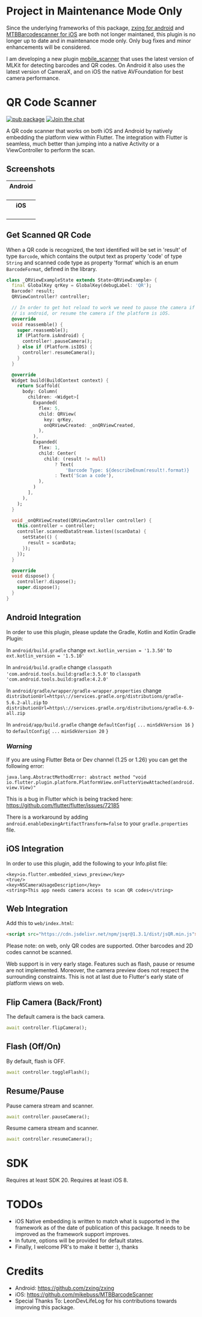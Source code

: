 # Project in Maintenance Mode Only

Since the underlying frameworks of this package, [zxing for android](https://github.com/zxing/zxing) and [MTBBarcodescanner for iOS](https://github.com/mikebuss/MTBBarcodeScanner) are both not longer maintaned, this plugin is no longer up to date and in maintenance mode only. Only bug fixes and minor enhancements will be considered.

I am developing a new plugin [mobile_scanner](https://pub.dev/packages/mobile_scanner) that uses the latest version of MLKit for detecting barcodes and QR codes. On Android it also uses the latest version of CameraX, and on iOS the native AVFoundation for best camera performance.

# QR Code Scanner

[![pub package](https://img.shields.io/pub/v/qr_code_scanner?include_prereleases)](https://pub.dartlang.org/packages/qr_code_scanner)
[![Join the chat](https://img.shields.io/discord/829004904600961054)](https://discord.gg/aZujk84f6V)

A QR code scanner that works on both iOS and Android by natively embedding the platform view within Flutter. The integration with Flutter is seamless, much better than jumping into a native Activity or a ViewController to perform the scan.

## Screenshots

<table>
<tr>
<th colspan="2">
Android
</th>
</tr>

<tr>
<td>
<p align="center">
</p>
</td>
<td>
<p align="center">
</p>
</td>
</tr>

<tr>
<th colspan="2">
iOS
</th>
</tr>

<tr>
<td>
<p align="center">
</p>
</td>
<td>
<p align="center">
</p>
</td>
</tr>

</table>

## Get Scanned QR Code

When a QR code is recognized, the text identified will be set in 'result' of type `Barcode`, which contains the output text as property 'code' of type `String` and scanned code type as property 'format' which is an enum `BarcodeFormat`, defined in the library.

```dart
class _QRViewExampleState extends State<QRViewExample> {
  final GlobalKey qrKey = GlobalKey(debugLabel: 'QR');
  Barcode? result;
  QRViewController? controller;

  // In order to get hot reload to work we need to pause the camera if the platform
  // is android, or resume the camera if the platform is iOS.
  @override
  void reassemble() {
    super.reassemble();
    if (Platform.isAndroid) {
      controller!.pauseCamera();
    } else if (Platform.isIOS) {
      controller!.resumeCamera();
    }
  }

  @override
  Widget build(BuildContext context) {
    return Scaffold(
      body: Column(
        children: <Widget>[
          Expanded(
            flex: 5,
            child: QRView(
              key: qrKey,
              onQRViewCreated: _onQRViewCreated,
            ),
          ),
          Expanded(
            flex: 1,
            child: Center(
              child: (result != null)
                  ? Text(
                      'Barcode Type: ${describeEnum(result!.format)}   Data: ${result!.code}')
                  : Text('Scan a code'),
            ),
          )
        ],
      ),
    );
  }

  void _onQRViewCreated(QRViewController controller) {
    this.controller = controller;
    controller.scannedDataStream.listen((scanData) {
      setState(() {
        result = scanData;
      });
    });
  }

  @override
  void dispose() {
    controller?.dispose();
    super.dispose();
  }
}

```

## Android Integration

In order to use this plugin, please update the Gradle, Kotlin and Kotlin Gradle Plugin:

In `android/build.gradle` change `ext.kotlin_version = '1.3.50'` to `ext.kotlin_version = '1.5.10'`

In `android/build.gradle` change `classpath 'com.android.tools.build:gradle:3.5.0'` to `classpath 'com.android.tools.build:gradle:4.2.0'`

In `android/gradle/wrapper/gradle-wrapper.properties` change `distributionUrl=https\://services.gradle.org/distributions/gradle-5.6.2-all.zip` to `distributionUrl=https\://services.gradle.org/distributions/gradle-6.9-all.zip`

In `android/app/build.gradle` change
`defaultConfig{`
`...`
`minSdkVersion 16`
`}` to
`defaultConfig{`
`...`
`minSdkVersion 20`
`}`

### _Warning_

If you are using Flutter Beta or Dev channel (1.25 or 1.26) you can get the following error:

`java.lang.AbstractMethodError: abstract method "void io.flutter.plugin.platform.PlatformView.onFlutterViewAttached(android.view.View)"`

This is a bug in Flutter which is being tracked here: https://github.com/flutter/flutter/issues/72185

There is a workaround by adding `android.enableDexingArtifactTransform=false` to your `gradle.properties` file.

## iOS Integration

In order to use this plugin, add the following to your Info.plist file:

```
<key>io.flutter.embedded_views_preview</key>
<true/>
<key>NSCameraUsageDescription</key>
<string>This app needs camera access to scan QR codes</string>
```

## Web Integration

Add this to `web/index.html`:

```html
<script src="https://cdn.jsdelivr.net/npm/jsqr@1.3.1/dist/jsQR.min.js"></script>
```

Please note: on web, only QR codes are supported. Other barcodes and 2D codes cannot be scanned.

Web support is in very early stage. Features such as flash, pause or resume are not implemented. Moreover, the camera
preview does not respect the surrounding constraints. This is not at last due to Flutter's early state of platform views
on web.

## Flip Camera (Back/Front)

The default camera is the back camera.

```dart
await controller.flipCamera();
```

## Flash (Off/On)

By default, flash is OFF.

```dart
await controller.toggleFlash();
```

## Resume/Pause

Pause camera stream and scanner.

```dart
await controller.pauseCamera();
```

Resume camera stream and scanner.

```dart
await controller.resumeCamera();
```

# SDK

Requires at least SDK 20.
Requires at least iOS 8.

# TODOs

- iOS Native embedding is written to match what is supported in the framework as of the date of publication of this package. It needs to be improved as the framework support improves.
- In future, options will be provided for default states.
- Finally, I welcome PR's to make it better :), thanks

# Credits

- Android: https://github.com/zxing/zxing
- iOS: https://github.com/mikebuss/MTBBarcodeScanner
- Special Thanks To: LeonDevLifeLog for his contributions towards improving this package.

